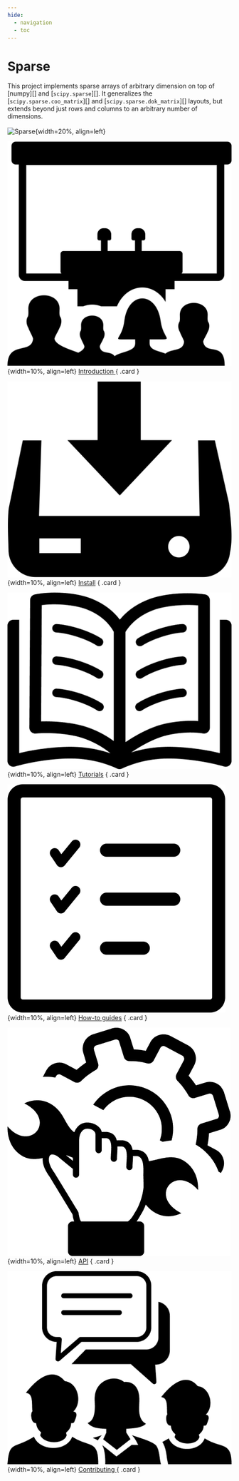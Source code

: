 ```yaml
---
hide:
  - navigation
  - toc
---
```


# Sparse
This project implements sparse arrays of arbitrary dimension on top of
[numpy][] and
[`scipy.sparse`][]. It generalizes the
[`scipy.sparse.coo_matrix`][] and
[`scipy.sparse.dok_matrix`][] layouts, but
extends beyond just rows and columns to an arbitrary number of
dimensions.
<br>
<br>
![Sparse](./assets/images/logo.png){width=20%, align=left}
<div class="grid" markdown>

  ![Sparse](./assets/images/conference-room-icon.png){width=10%, align=left}
  <a href="Introduction" style: class="card">Introduction </a>
  { .card }

  ![Sparse](./assets/images/install-software-download-icon.png){width=10%, align=left}
  <a href="Install" style: class="card">Install</a>
  { .card }

  ![Sparse](./assets/images/open-book-icon.png){width=10%, align=left}
  <a href="#" class="card">Tutorials</a>
  { .card }

  ![Sparse](./assets/images/check-list-icon.png){width=10%, align=left}
  <a href="construct" class="card">How-to guides</a>
  { .card }

  ![Sparse](./assets/images/repair-fix-repairing-icon.png){width=10%, align=left}
  <a href="API/BACKEND" style: class="card">API</a>
  { .card }


 ![Sparse](./assets/images/group-discussion-icon.png){width=10%, align=left}
  <a href="Contributing" style: class="card">Contributing </a>
  { .card }

</div>
